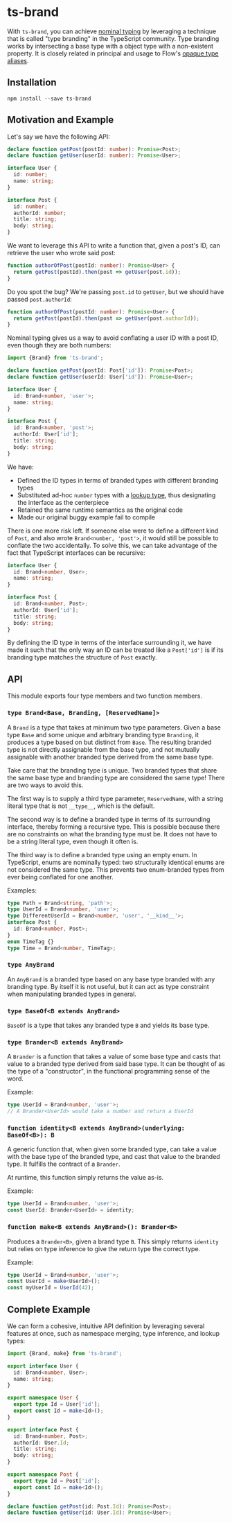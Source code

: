 # ts-brand

With `ts-brand`, you can achieve
[nominal typing](https://basarat.gitbook.io/typescript/main-1/nominaltyping)
by leveraging a technique that is called "type branding" in the TypeScript
community. Type branding works by intersecting a base type with a object type
with a non-existent property. It is closely related in principal and usage to
Flow's
[opaque type aliases](https://flow.org/en/docs/types/opaque-types/).

## Installation

```
npm install --save ts-brand
```

## Motivation and Example

Let's say we have the following API:

```ts
declare function getPost(postId: number): Promise<Post>;
declare function getUser(userId: number): Promise<User>;

interface User {
  id: number;
  name: string;
}

interface Post {
  id: number;
  authorId: number;
  title: string;
  body: string;
}
```

We want to leverage this API to write a function that, given a post's ID, can
retrieve the user who wrote said post:

```ts
function authorOfPost(postId: number): Promise<User> {
  return getPost(postId).then(post => getUser(post.id));
}
```

Do you spot the bug? We're passing `post.id` to `getUser`, but we should have
passed `post.authorId`:

```ts
function authorOfPost(postId: number): Promise<User> {
  return getPost(postId).then(post => getUser(post.authorId));
}
```

Nominal typing gives us a way to avoid conflating a user ID with a post ID,
even though they are both numbers:

```ts
import {Brand} from 'ts-brand';

declare function getPost(postId: Post['id']): Promise<Post>;
declare function getUser(userId: User['id']): Promise<User>;

interface User {
  id: Brand<number, 'user'>;
  name: string;
}

interface Post {
  id: Brand<number, 'post'>;
  authorId: User['id'];
  title: string;
  body: string;
}
```

We have:

* Defined the ID types in terms of branded types with different branding types
* Substituted ad-hoc `number` types with a
  [lookup type](https://github.com/Microsoft/TypeScript/wiki/What's-new-in-TypeScript#keyof-and-lookup-types), thus designating the interface as the centerpiece
* Retained the same runtime semantics as the original code
* Made our original buggy example fail to compile

There is one more risk left. If someone else were to define a different kind of
`Post`, and also wrote `Brand<number, 'post'>`, it would still be possible to
conflate the two accidentally. To solve this, we can take advantage of the fact
that TypeScript interfaces can be recursive:

```ts
interface User {
  id: Brand<number, User>;
  name: string;
}

interface Post {
  id: Brand<number, Post>;
  authorId: User['id'];
  title: string;
  body: string;
}
```

By defining the ID type in terms of the interface surrounding it, we have made
it such that the only way an ID can be treated like a `Post['id']` is if its
branding type matches the structure of `Post` exactly.

## API

This module exports four type members and two function members.

### `type Brand<Base, Branding, [ReservedName]>`

A `Brand` is a type that takes at minimum two type parameters. Given a base
type `Base` and some unique and arbitrary branding type `Branding`, it
produces a type based on but distinct from `Base`. The resulting branded type
is not directly assignable from the base type, and not mutually assignable
with another branded type derived from the same base type.

Take care that the branding type is unique. Two branded types that share the
same base type and branding type are considered the same type! There are two
ways to avoid this.

The first way is to supply a third type parameter, `ReservedName`, with a
string literal type that is not `__type__`, which is the default.

The second way is to define a branded type in terms of its surrounding
interface, thereby forming a recursive type. This is possible because there
are no constraints on what the branding type must be. It does not have to be
a string literal type, even though it often is.

The third way is to define a branded type using an empty enum. In TypeScript,
enums are nominally typed: two structurally identical enums are not considered
the same type. This prevents two enum-branded types from ever being conflated
for one another.

Examples:

```ts
type Path = Brand<string, 'path'>;
type UserId = Brand<number, 'user'>;
type DifferentUserId = Brand<number, 'user', '__kind__'>;
interface Post {
  id: Brand<number, Post>;
}
enum TimeTag {}
type Time = Brand<number, TimeTag>;
```

### `type AnyBrand`

An `AnyBrand` is a branded type based on any base type branded with any
branding type. By itself it is not useful, but it can act as type constraint
when manipulating branded types in general.

### `type BaseOf<B extends AnyBrand>`

`BaseOf` is a type that takes any branded type `B` and yields its base type.

### `type Brander<B extends AnyBrand>`

A `Brander` is a function that takes a value of some base type and casts that
value to a branded type derived from said base type. It can be thought of as
the type of a "constructor", in the functional programming sense of the word.

Example:

```ts
type UserId = Brand<number, 'user'>;
// A Brander<UserId> would take a number and return a UserId
```

### `function identity<B extends AnyBrand>(underlying: BaseOf<B>): B`

A generic function that, when given some branded type, can take a value with
the base type of the branded type, and cast that value to the branded type.
It fulfills the contract of a `Brander`.

At runtime, this function simply returns the value as-is.

Example:

```ts
type UserId = Brand<number, 'user'>;
const UserId: Brander<UserId> = identity;
```

### `function make<B extends AnyBrand>(): Brander<B>`

Produces a `Brander<B>`, given a brand type `B`. This simply returns
`identity` but relies on type inference to give the return type the correct
type.

Example:

```ts
type UserId = Brand<number, 'user'>;
const UserId = make<UserId>();
const myUserId = UserId(42);
```

## Complete Example

We can form a cohesive, intuitive API definition by leveraging several features
at once, such as namespace merging, type inference, and lookup types:

```ts
import {Brand, make} from 'ts-brand';

export interface User {
  id: Brand<number, User>;
  name: string;
}

export namespace User {
  export type Id = User['id'];
  export const Id = make<Id>();
}

export interface Post {
  id: Brand<number, Post>;
  authorId: User.Id;
  title: string;
  body: string;
}

export namespace Post {
  export type Id = Post['id'];
  export const Id = make<Id>();
}

declare function getPost(id: Post.Id): Promise<Post>;
declare function getUser(id: User.Id): Promise<User>;
```
